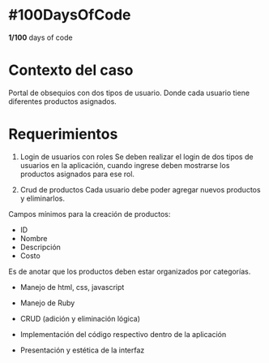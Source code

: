 #  #100DaysOfCode

**1/100** days of code

# Contexto del caso

Portal de obsequios con dos tipos de usuario. Donde cada usuario tiene diferentes productos asignados.  

# Requerimientos

1. Login de usuarios con roles Se deben realizar el login de dos tipos de usuarios en la aplicación, cuando ingrese deben mostrarse los productos asignados para ese rol.

2. Crud de productos Cada usuario debe poder agregar nuevos productos y eliminarlos.

Campos mínimos para la creación de productos:

 - ID
 - Nombre
 - Descripción
 - Costo

Es de anotar que los productos deben estar organizados por categorías.

- Manejo de html, css, javascript

 - Manejo de Ruby

  - CRUD (adición y eliminación lógica)

  - Implementación del código respectivo dentro de la aplicación

  - Presentación y estética de la interfaz
